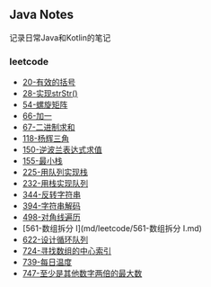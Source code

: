 ## Java Notes
记录日常Java和Kotlin的笔记

### leetcode
* [20-有效的括号](md/leetcode/20-有效的括号.md)
* [28-实现strStr()](md/leetcode/28-实现strStr().md)
* [54-螺旋矩阵](md/leetcode/54-螺旋矩阵.md)
* [66-加一](md/leetcode/66-加一.md)
* [67-二进制求和](md/leetcode/67-二进制求和.md)
* [118-杨辉三角](md/leetcode/118-杨辉三角.md)
* [150-逆波兰表达式求值](md/leetcode/150-逆波兰表达式求值.md)
* [155-最小栈](md/leetcode/155-最小栈.md)
* [225-用队列实现栈](md/leetcode/225-用队列实现栈.md)
* [232-用栈实现队列](md/leetcode/232-用栈实现队列.md)
* [344-反转字符串](md/leetcode/344-反转字符串.md)
* [394-字符串解码](md/leetcode/394-字符串解码.md)
* [498-对角线遍历](md/leetcode/498-对角线遍历.md)
* [561-数组拆分 I](md/leetcode/561-数组拆分 I.md)
* [622-设计循环队列](md/leetcode/622-设计循环队列.md)
* [724-寻找数组的中心索引](md/leetcode/724-寻找数组的中心索引.md)
* [739-每日温度](md/leetcode/739-每日温度.md)
* [747-至少是其他数字两倍的最大数](md/leetcode/747-至少是其他数字两倍的最大数.md)